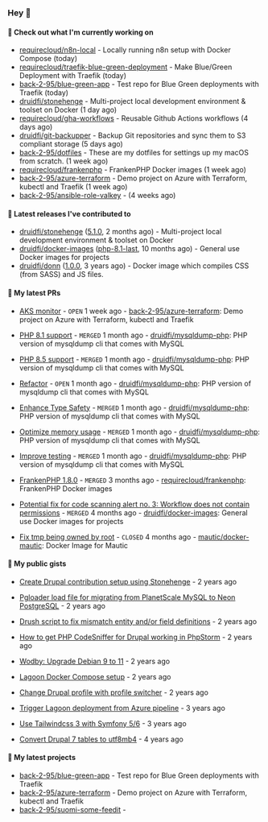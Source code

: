 ### Hey 👋

#### 👷 Check out what I'm currently working on


- [requirecloud/n8n-local](https://github.com/requirecloud/n8n-local) - Locally running n8n setup with Docker Compose (today)
- [requirecloud/traefik-blue-green-deployment](https://github.com/requirecloud/traefik-blue-green-deployment) - Make Blue/Green Deployment with Traefik (today)
- [back-2-95/blue-green-app](https://github.com/back-2-95/blue-green-app) - Test repo for Blue Green deployments with Traefik (today)
- [druidfi/stonehenge](https://github.com/druidfi/stonehenge) - Multi-project local development environment &amp; toolset on Docker (1 day ago)
- [requirecloud/gha-workflows](https://github.com/requirecloud/gha-workflows) - Reusable Github Actions workflows (4 days ago)
- [druidfi/git-backupper](https://github.com/druidfi/git-backupper) - Backup Git repositories and sync them to S3 compliant storage (5 days ago)
- [back-2-95/dotfiles](https://github.com/back-2-95/dotfiles) - These are my dotfiles for settings up my macOS from scratch. (1 week ago)
- [requirecloud/frankenphp](https://github.com/requirecloud/frankenphp) - FrankenPHP Docker images (1 week ago)
- [back-2-95/azure-terraform](https://github.com/back-2-95/azure-terraform) - Demo project on Azure with Terraform, kubectl and Traefik (1 week ago)
- [back-2-95/ansible-role-valkey](https://github.com/back-2-95/ansible-role-valkey) -  (4 weeks ago)


#### 🔭 Latest releases I've contributed to


- [druidfi/stonehenge](https://github.com/druidfi/stonehenge) ([5.1.0](https://github.com/druidfi/stonehenge/releases/tag/5.1.0), 2 months ago) - Multi-project local development environment &amp; toolset on Docker
- [druidfi/docker-images](https://github.com/druidfi/docker-images) ([php-8.1-last](https://github.com/druidfi/docker-images/releases/tag/php-8.1-last), 10 months ago) - General use Docker images for projects
- [druidfi/donn](https://github.com/druidfi/donn) ([1.0.0](https://github.com/druidfi/donn/releases/tag/1.0.0), 3 years ago) - Docker image which compiles CSS (from SASS) and JS files.

#### 🌱 My latest PRs


- [AKS monitor](https://github.com/back-2-95/azure-terraform/pull/2) - `OPEN` 1 week ago - [back-2-95/azure-terraform](https://github.com/back-2-95/azure-terraform): Demo project on Azure with Terraform, kubectl and Traefik

- [PHP 8.1 support](https://github.com/druidfi/mysqldump-php/pull/66) - `MERGED` 1 month ago - [druidfi/mysqldump-php](https://github.com/druidfi/mysqldump-php): PHP version of mysqldump cli that comes with MySQL

- [PHP 8.5 support](https://github.com/druidfi/mysqldump-php/pull/65) - `MERGED` 1 month ago - [druidfi/mysqldump-php](https://github.com/druidfi/mysqldump-php): PHP version of mysqldump cli that comes with MySQL

- [Refactor](https://github.com/druidfi/mysqldump-php/pull/64) - `OPEN` 1 month ago - [druidfi/mysqldump-php](https://github.com/druidfi/mysqldump-php): PHP version of mysqldump cli that comes with MySQL

- [Enhance Type Safety](https://github.com/druidfi/mysqldump-php/pull/63) - `MERGED` 1 month ago - [druidfi/mysqldump-php](https://github.com/druidfi/mysqldump-php): PHP version of mysqldump cli that comes with MySQL

- [Optimize memory usage](https://github.com/druidfi/mysqldump-php/pull/62) - `MERGED` 1 month ago - [druidfi/mysqldump-php](https://github.com/druidfi/mysqldump-php): PHP version of mysqldump cli that comes with MySQL

- [Improve testing](https://github.com/druidfi/mysqldump-php/pull/61) - `MERGED` 1 month ago - [druidfi/mysqldump-php](https://github.com/druidfi/mysqldump-php): PHP version of mysqldump cli that comes with MySQL

- [FrankenPHP 1.8.0](https://github.com/requirecloud/frankenphp/pull/4) - `MERGED` 3 months ago - [requirecloud/frankenphp](https://github.com/requirecloud/frankenphp): FrankenPHP Docker images

- [Potential fix for code scanning alert no. 3: Workflow does not contain permissions](https://github.com/druidfi/docker-images/pull/95) - `MERGED` 4 months ago - [druidfi/docker-images](https://github.com/druidfi/docker-images): General use Docker images for projects

- [Fix tmp being owned by root](https://github.com/mautic/docker-mautic/pull/406) - `CLOSED` 4 months ago - [mautic/docker-mautic](https://github.com/mautic/docker-mautic): Docker Image for Mautic


#### 🌱 My public gists


- [Create Drupal contribution setup using Stonehenge](https://gist.github.com/ab8f16dea7ff2222966613392ee88ce3) - 2 years ago

- [Pgloader load file for migrating from PlanetScale MySQL to Neon PostgreSQL](https://gist.github.com/55cb48adb989e61c76b675be0e5563a9) - 2 years ago

- [Drush script to fix mismatch entity and/or field definitions](https://gist.github.com/1a4e94e236d690096790aeb897d61304) - 2 years ago

- [How to get PHP CodeSniffer for Drupal working in PhpStorm](https://gist.github.com/7ee7cc712562a3d5396555f2c3aaf6f7) - 2 years ago

- [Wodby: Upgrade Debian 9 to 11](https://gist.github.com/6ec9a8d9a133801146b990c1c101197d) - 2 years ago

- [Lagoon Docker Compose setup](https://gist.github.com/df26f936d242e560c8b4030b7c1d97a7) - 2 years ago

- [Change Drupal profile with profile switcher](https://gist.github.com/c3f5453655dd21633bf9fbdd1bd5f55d) - 2 years ago

- [Trigger Lagoon deployment from Azure pipeline](https://gist.github.com/bb73dc3d76cdae889ed4bd87930682f9) - 3 years ago

- [Use Tailwindcss 3 with Symfony 5/6](https://gist.github.com/3d059e4443ee8f028ab5c8c20b602b2f) - 3 years ago

- [Convert Drupal 7 tables to utf8mb4](https://gist.github.com/ef42b2ce2f464cd2ce5bd5fb579ab3ab) - 4 years ago


#### 🌱 My latest projects


- [back-2-95/blue-green-app](https://github.com/back-2-95/blue-green-app) - Test repo for Blue Green deployments with Traefik
- [back-2-95/azure-terraform](https://github.com/back-2-95/azure-terraform) - Demo project on Azure with Terraform, kubectl and Traefik
- [back-2-95/suomi-some-feedit](https://github.com/back-2-95/suomi-some-feedit) - 
